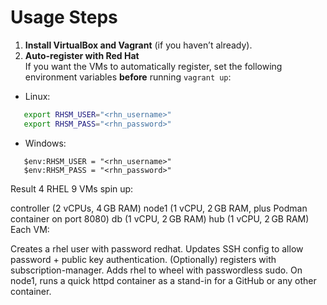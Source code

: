 # Usage Steps

1. **Install VirtualBox and Vagrant** (if you haven’t already).
2. **Auto-register with Red Hat**  
   If you want the VMs to automatically register, set the following environment variables **before** running `vagrant up`:

- Linux:
```bash
   export RHSM_USER="<rhn_username>"
   export RHSM_PASS="<rhn_password>"
```

- Windows:
```
   $env:RHSM_USER = "<rhn_username>"
   $env:RHSM_PASS = "<rhn_password>"
```

Result
4 RHEL 9 VMs spin up:

controller (2 vCPUs, 4 GB RAM)
node1 (1 vCPU, 2 GB RAM, plus Podman container on port 8080)
db (1 vCPU, 2 GB RAM)
hub (1 vCPU, 2 GB RAM)
Each VM:

Creates a rhel user with password redhat.
Updates SSH config to allow password + public key authentication.
(Optionally) registers with subscription-manager.
Adds rhel to wheel with passwordless sudo.
On node1, runs a quick httpd container as a stand-in for a GitHub or any other container.

